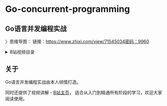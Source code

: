 # Go-concurrent-programming

## Go语言并发编程实战
〉思维导图： 链接：https://www.zhixi.com/view/71545034密码：9960

<details>
<summary>B站视频目录</summary>

- [Mutex: 如何解决资源并发访问问题-01](https://www.bilibili.com/video/BV1qe4y127TV/)

- [Mutex：常见的 4 种错误场景 02](https://www.bilibili.com/video/BV16e4y1y7Kb/)

- [Mutex：如何拓展额外功能？ 03](https://www.bilibili.com/video/BV1Sg411B75U/)

- [RWMutex：读写锁的实现原理及避坑指南 04](https://www.bilibili.com/video/BV1rg411B71e/)

- [WaitGroup：协同等待，任务编排 05](https://www.bilibili.com/video/BV1gm4y1F7su/)

- [Cond：条件变量的实现机制及避坑 06](https://www.bilibili.com/video/BV11d4y1r7wE/)

- [Once：见名知其意的并发原语 07](https://www.bilibili.com/video/BV1fe4y1W7Yb/)

- [map：如何实现线程安全的map类型 08](https://www.bilibili.com/video/BV1Xg411i75P/)

- [pool: 性能提升操作 09](https://www.bilibili.com/video/BV1324y117PL/)

- [Context：Goroutine上下文 10](https://www.bilibili.com/video/BV1Vt4y1N7MD/)

- [atomic：原子操作 11](https://www.bilibili.com/video/BV1xv4y127MP/)

</details>

## 关于

Go语言并发编程实战由本人倾情打造。

同时还提供了视频讲解 - [B站主页](https://space.bilibili.com/270149833)， 适合从入门到精通所有阶段的学习，欢迎大家阅读使用。


